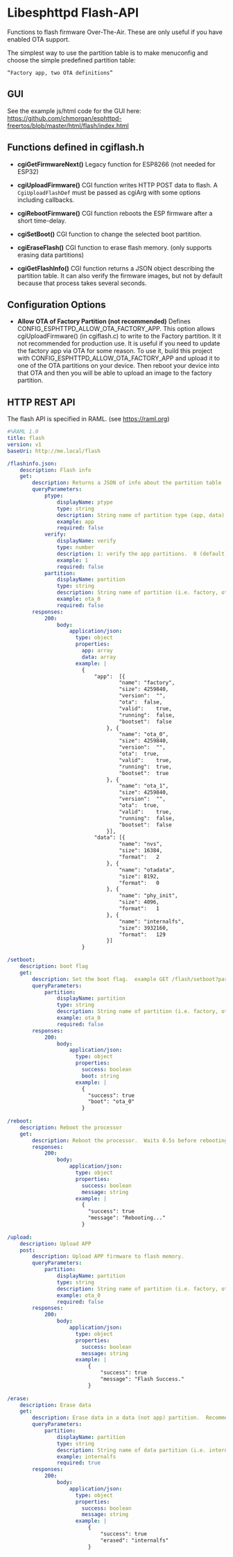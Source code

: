# Libesphttpd Flash-API

Functions to flash firmware Over-The-Air.  These are only useful if you have enabled OTA support.

The simplest way to use the partition table is to make menuconfig and choose the simple predefined partition table:

    “Factory app, two OTA definitions”

## GUI
See the example js/html code for the GUI here: https://github.com/chmorgan/esphttpd-freertos/blob/master/html/flash/index.html

## Functions defined in cgiflash.h

* __cgiGetFirmwareNext()__
Legacy function for ESP8266 (not needed for ESP32)

* __cgiUploadFirmware()__
CGI function writes HTTP POST data to flash.
A `CgiUploadFlashDef` must be passed as cgiArg with some options including callbacks.

* __cgiRebootFirmware()__
CGI function reboots the ESP firmware after a short time-delay.

* __cgiSetBoot()__
CGI function to change the selected boot partition.

* __cgiEraseFlash()__
CGI function to erase flash memory.  (only supports erasing data partitions)

* __cgiGetFlashInfo()__
CGI function returns a JSON object describing the partition table.  It can also verify the firmware images, but not by default because that process takes several seconds.

## Configuration Options

* __Allow OTA of Factory Partition (not recommended)__
Defines CONFIG_ESPHTTPD_ALLOW_OTA_FACTORY_APP.  This option allows cgiUploadFirmware() (in cgiflash.c) to write to the Factory partition.  It it not recommended for production use.  It is useful if you need to update the factory app via OTA for some reason.  To use it, build this project with CONFIG_ESPHTTPD_ALLOW_OTA_FACTORY_APP and upload it to one of the OTA partitions on your device.  Then reboot your device into that OTA and then you will be able to upload an image to the factory partition.

## HTTP REST API

The flash API is specified in RAML.  (see https://raml.org)

```yaml
#%RAML 1.0
title: flash
version: v1
baseUri: http://me.local/flash

/flashinfo.json:
    description: Flash info
    get:
        description: Returns a JSON of info about the partition table
        queryParameters:
            ptype:
                displayName: ptype
                type: string
                description: String name of partition type (app, data).  If not specified, return both app and data partitions.
                example: app
                required: false
            verify:
                displayName: verify
                type: number
                description: 1: verify the app partitions.  0 (default): don't verify.  Note: verification takes >2s per partition!
                example: 1
                required: false
            partition:
                displayName: partition
                type: string
                description: String name of partition (i.e. factory, ota_0, ota_1).  If not specified, return all.
                example: ota_0
                required: false
        responses:
            200:
                body:
                    application/json:
                      type: object
                      properties:
                        app: array
                        data: array
                      example: |
                        {
                            "app":	[{
                                    "name":	"factory",
                                    "size":	4259840,
                                    "version":	"",
                                    "ota":	false,
                                    "valid":	true,
                                    "running":	false,
                                    "bootset":	false
                                }, {
                                    "name":	"ota_0",
                                    "size":	4259840,
                                    "version":	"",
                                    "ota":	true,
                                    "valid":	true,
                                    "running":	true,
                                    "bootset":	true
                                }, {
                                    "name":	"ota_1",
                                    "size":	4259840,
                                    "version":	"",
                                    "ota":	true,
                                    "valid":	true,
                                    "running":	false,
                                    "bootset":	false
                                }],
                            "data":	[{
                                    "name":	"nvs",
                                    "size":	16384,
                                    "format":	2
                                }, {
                                    "name":	"otadata",
                                    "size":	8192,
                                    "format":	0
                                }, {
                                    "name":	"phy_init",
                                    "size":	4096,
                                    "format":	1
                                }, {
                                    "name":	"internalfs",
                                    "size":	3932160,
                                    "format":	129
                                }]
                        }

/setboot:
    description: boot flag
    get:
        description: Set the boot flag.  example GET /flash/setboot?partition=ota_1
        queryParameters:
            partition:
                displayName: partition
                type: string
                description: String name of partition (i.e. factory, ota_0, ota_1).  If not specified, just return the current setting.
                example: ota_0
                required: false
        responses:
            200:
                body:
                    application/json:
                      type: object
                      properties:
                        success: boolean
                        boot: string
                      example: |
                        {
                          "success": true
                          "boot": "ota_0"
                        }
                        
/reboot:
    description: Reboot the processor
    get:
        description: Reboot the processor.  Waits 0.5s before rebooting to allow the JSON response to be sent.
        responses:
            200:
                body:
                    application/json:
                      type: object
                      properties:
                        success: boolean
                        message: string
                      example: |
                        {
                          "success": true
                          "message": "Rebooting..."
                        }
                        
/upload:
    description: Upload APP
    post:
        description: Upload APP firmware to flash memory.
        queryParameters:
            partition:
                displayName: partition
                type: string
                description: String name of partition (i.e. factory, ota_0, ota_1).  If not specified, automatically choose the next available OTA slot.
                example: ota_0
                required: false
        responses:
            200:
                body:
                    application/json:
                      type: object
                      properties:
                        success: boolean
                        message: string
                      example: |
                          {
                              "success": true
                              "message": "Flash Success."
                          }
                          
/erase:
    description: Erase data
    get:
        description: Erase data in a data (not app) partition.  Recommend reboot immediately after to force a reformat of the data.
        queryParameters:
            partition:
                displayName: partition
                type: string
                description: String name of data partition (i.e. internalfs, nvs, ota_data).  If not specified, nothing is erased.
                example: internalfs
                required: true
        responses:
            200:
                body:
                    application/json:
                      type: object
                      properties:
                        success: boolean
                        message: string
                      example: |
                          {
                              "success": true
                              "erased": "internalfs"
                          }
```
